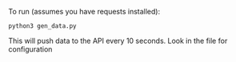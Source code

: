 To run (assumes you have requests installed):


```
python3 gen_data.py
```

This will push data to the API every 10 seconds. Look in the file for configuration